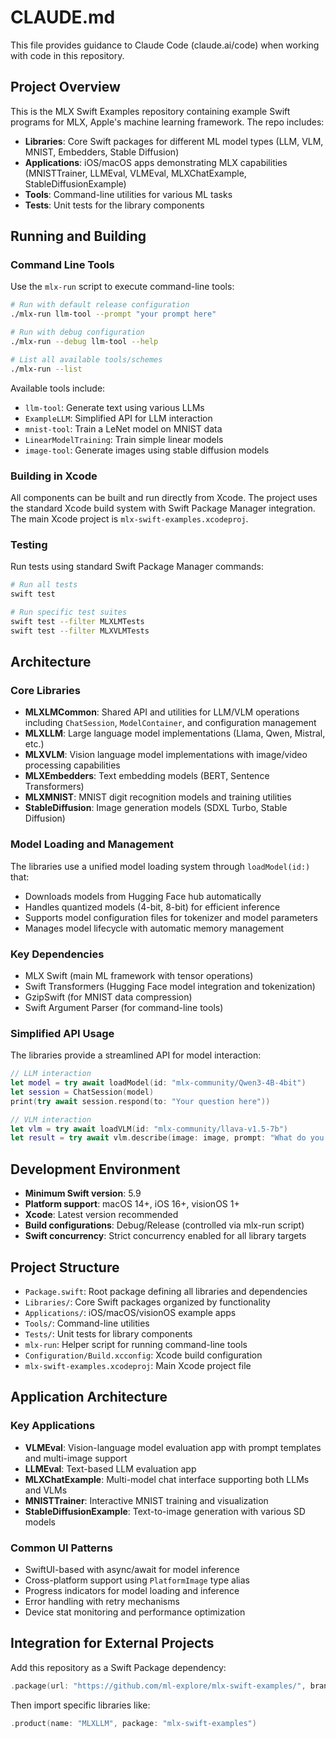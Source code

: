 # CLAUDE.md

This file provides guidance to Claude Code (claude.ai/code) when working with code in this repository.

## Project Overview

This is the MLX Swift Examples repository containing example Swift programs for MLX, Apple's machine learning framework. The repo includes:

- **Libraries**: Core Swift packages for different ML model types (LLM, VLM, MNIST, Embedders, Stable Diffusion)
- **Applications**: iOS/macOS apps demonstrating MLX capabilities (MNISTTrainer, LLMEval, VLMEval, MLXChatExample, StableDiffusionExample)
- **Tools**: Command-line utilities for various ML tasks
- **Tests**: Unit tests for the library components

## Running and Building

### Command Line Tools
Use the `mlx-run` script to execute command-line tools:

```bash
# Run with default release configuration
./mlx-run llm-tool --prompt "your prompt here"

# Run with debug configuration
./mlx-run --debug llm-tool --help

# List all available tools/schemes
./mlx-run --list
```

Available tools include:
- `llm-tool`: Generate text using various LLMs
- `ExampleLLM`: Simplified API for LLM interaction
- `mnist-tool`: Train a LeNet model on MNIST data
- `LinearModelTraining`: Train simple linear models
- `image-tool`: Generate images using stable diffusion models

### Building in Xcode
All components can be built and run directly from Xcode. The project uses the standard Xcode build system with Swift Package Manager integration. The main Xcode project is `mlx-swift-examples.xcodeproj`.

### Testing
Run tests using standard Swift Package Manager commands:
```bash
# Run all tests
swift test

# Run specific test suites
swift test --filter MLXLMTests
swift test --filter MLXVLMTests
```

## Architecture

### Core Libraries
- **MLXLMCommon**: Shared API and utilities for LLM/VLM operations including `ChatSession`, `ModelContainer`, and configuration management
- **MLXLLM**: Large language model implementations (Llama, Qwen, Mistral, etc.)
- **MLXVLM**: Vision language model implementations with image/video processing capabilities
- **MLXEmbedders**: Text embedding models (BERT, Sentence Transformers)
- **MLXMNIST**: MNIST digit recognition models and training utilities
- **StableDiffusion**: Image generation models (SDXL Turbo, Stable Diffusion)

### Model Loading and Management
The libraries use a unified model loading system through `loadModel(id:)` that:
- Downloads models from Hugging Face hub automatically
- Handles quantized models (4-bit, 8-bit) for efficient inference
- Supports model configuration files for tokenizer and model parameters
- Manages model lifecycle with automatic memory management

### Key Dependencies
- MLX Swift (main ML framework with tensor operations)
- Swift Transformers (Hugging Face model integration and tokenization)
- GzipSwift (for MNIST data compression)
- Swift Argument Parser (for command-line tools)

### Simplified API Usage
The libraries provide a streamlined API for model interaction:

```swift
// LLM interaction
let model = try await loadModel(id: "mlx-community/Qwen3-4B-4bit")
let session = ChatSession(model)
print(try await session.respond(to: "Your question here"))

// VLM interaction
let vlm = try await loadVLM(id: "mlx-community/llava-v1.5-7b")
let result = try await vlm.describe(image: image, prompt: "What do you see?")
```

## Development Environment

- **Minimum Swift version**: 5.9
- **Platform support**: macOS 14+, iOS 16+, visionOS 1+
- **Xcode**: Latest version recommended
- **Build configurations**: Debug/Release (controlled via mlx-run script)
- **Swift concurrency**: Strict concurrency enabled for all library targets

## Project Structure

- `Package.swift`: Root package defining all libraries and dependencies
- `Libraries/`: Core Swift packages organized by functionality
- `Applications/`: iOS/macOS/visionOS example apps
- `Tools/`: Command-line utilities
- `Tests/`: Unit tests for library components
- `mlx-run`: Helper script for running command-line tools
- `Configuration/Build.xcconfig`: Xcode build configuration
- `mlx-swift-examples.xcodeproj`: Main Xcode project file

## Application Architecture

### Key Applications
- **VLMEval**: Vision-language model evaluation app with prompt templates and multi-image support
- **LLMEval**: Text-based LLM evaluation app
- **MLXChatExample**: Multi-model chat interface supporting both LLMs and VLMs
- **MNISTTrainer**: Interactive MNIST training and visualization
- **StableDiffusionExample**: Text-to-image generation with various SD models

### Common UI Patterns
- SwiftUI-based with async/await for model inference
- Cross-platform support using `PlatformImage` type alias
- Progress indicators for model loading and inference
- Error handling with retry mechanisms
- Device stat monitoring and performance optimization

## Integration for External Projects

Add this repository as a Swift Package dependency:
```swift
.package(url: "https://github.com/ml-explore/mlx-swift-examples/", branch: "main")
```

Then import specific libraries like:
```swift
.product(name: "MLXLLM", package: "mlx-swift-examples")
```